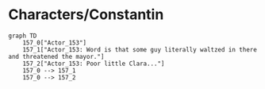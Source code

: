 # Characters/Constantin


```mermaid
graph TD
    157_0["Actor_153"]
    157_1["Actor_153: Word is that some guy literally waltzed in there and threatened the mayor."]
    157_2["Actor_153: Poor little Clara..."]
    157_0 --> 157_1
    157_0 --> 157_2
```